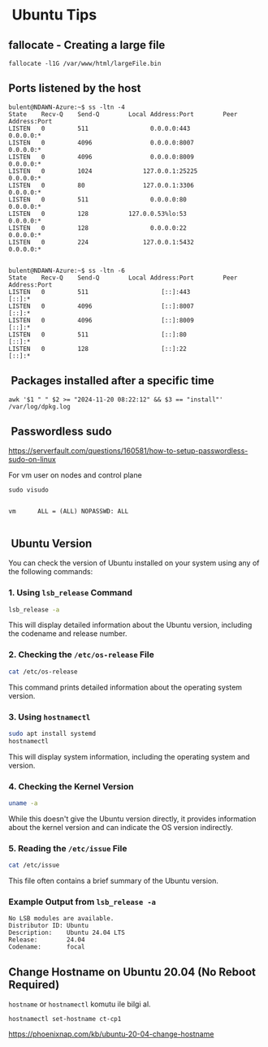 #  Ubuntu Tips

## fallocate - Creating a large file

```shell
fallocate -l1G /var/www/html/largeFile.bin

```

## Ports listened by the host

```shell
bulent@NDAWN-Azure:~$ ss -ltn -4
State    Recv-Q    Send-Q        Local Address:Port        Peer Address:Port
LISTEN   0         511                 0.0.0.0:443              0.0.0.0:*
LISTEN   0         4096                0.0.0.0:8007             0.0.0.0:*
LISTEN   0         4096                0.0.0.0:8009             0.0.0.0:*
LISTEN   0         1024              127.0.0.1:25225            0.0.0.0:*
LISTEN   0         80                127.0.0.1:3306             0.0.0.0:*
LISTEN   0         511                 0.0.0.0:80               0.0.0.0:*
LISTEN   0         128           127.0.0.53%lo:53               0.0.0.0:*
LISTEN   0         128                 0.0.0.0:22               0.0.0.0:*
LISTEN   0         224               127.0.0.1:5432             0.0.0.0:*
```

```shell

bulent@NDAWN-Azure:~$ ss -ltn -6
State    Recv-Q    Send-Q        Local Address:Port        Peer Address:Port
LISTEN   0         511                    [::]:443                 [::]:*
LISTEN   0         4096                   [::]:8007                [::]:*
LISTEN   0         4096                   [::]:8009                [::]:*
LISTEN   0         511                    [::]:80                  [::]:*
LISTEN   0         128                    [::]:22                  [::]:*
```

##  Packages installed after a specific time

```shell
awk '$1 " " $2 >= "2024-11-20 08:22:12" && $3 == "install"' /var/log/dpkg.log

```

##  Passwordless sudo

<https://serverfault.com/questions/160581/how-to-setup-passwordless-sudo-on-linux>

For vm user on nodes and control plane

```shell
sudo visudo 


```

```shell
vm      ALL = (ALL) NOPASSWD: ALL


```

##  Ubuntu Version

You can check the version of Ubuntu installed on your system using any of the following commands:

### 1. **Using `lsb_release` Command**

```bash
lsb_release -a
```

This will display detailed information about the Ubuntu version, including the codename and release number.

### 2. **Checking the `/etc/os-release` File**

```bash
cat /etc/os-release
```

This command prints detailed information about the operating system version.

### 3. **Using `hostnamectl`**

```bash
sudo apt install systemd
hostnamectl
```

This will display system information, including the operating system and version.

### 4. **Checking the Kernel Version**

```bash
uname -a
```

While this doesn't give the Ubuntu version directly, it provides information about the kernel version and can indicate the OS version indirectly.

### 5. **Reading the `/etc/issue` File**

```bash
cat /etc/issue
```

This file often contains a brief summary of the Ubuntu version.

### Example Output from `lsb_release -a`

```
No LSB modules are available.
Distributor ID: Ubuntu
Description:    Ubuntu 24.04 LTS
Release:        24.04
Codename:       focal
```

## Change Hostname on Ubuntu 20.04 (No Reboot Required)

`hostname` or `hostnamectl` komutu ile bilgi al.

```shell
hostnamectl set-hostname ct-cp1

```

<https://phoenixnap.com/kb/ubuntu-20-04-change-hostname>

